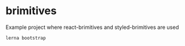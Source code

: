 # brimitives
Example project where react-brimitives and styled-brimitives are used

`lerna bootstrap`

